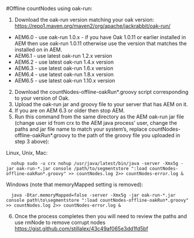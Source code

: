 #Offline countNodes using oak-run:

1. Download the oak-run version matching your oak version: https://repo1.maven.org/maven2/org/apache/jackrabbit/oak-run/
  * AEM6.0 - use oak-run 1.0.x - if you have Oak 1.0.11 or earlier installed in AEM then use oak-run 1.0.11 otherwise use the version that matches the installed on in AEM.
  * AEM6.1 - use latest oak-run 1.2.x version
  * AEM6.2 - use latest oak-run 1.4.x version
  * AEM6.3 - use latest oak-run 1.6.x version
  * AEM6.4 - use latest oak-run 1.8.x version
  * AEM6.5 - use latest oak-run 1.10.x version
2. Download the countNodes-offline-oakRun\*.groovy  script corresponding to your version of Oak.
3. Upload the oak-run jar and groovy file to your server that has AEM on it.
4. If you are on AEM 6.3 or older then stop AEM.
5. Run this command from the same directory as the AEM oak-run jar file (change user id from crx to the AEM java process' user, change the paths and jar file name to match your system’s, replace countNodes-offline-oakRun\*.groovy to the path of the groovy file you uploaded in step 3 above): 
  
  Linux, Unix, Mac:
  ```
    nohup sudo -u crx nohup /usr/java/latest/bin/java -server -Xmx5g -jar oak-run-*.jar console /path/to/segmentstore ":load countNodes-offline-oakRun*.groovy" >> countNodes.log 2>> countNodes-error.log &
  ```
  Windows (note that memoryMapped setting is removed):
  ```
    java -Dtar.memoryMapped=false -server -Xmx5g -jar oak-run-*.jar console path\to\segmentstore ":load countNodes-offline-oakRun*.groovy" >> countNodes.log 2>> countNodes-error.log &
  ```
6. Once the process completes then you will need to review the paths and use rmNode to remove corrupt nodes https://gist.github.com/stillalex/43c49af065e3dd1fd5bf
